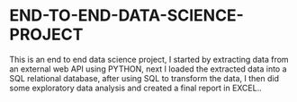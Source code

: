 # END-TO-END-DATA-SCIENCE-PROJECT
This is an end to end data science project, I started by extracting data from an external web API using PYTHON, next I loaded the extracted data into a SQL relational database, after using SQL to transform the data, I then did some exploratory data analysis and created a final report in EXCEL..
